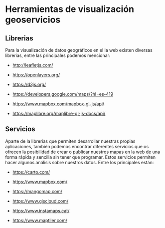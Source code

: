 # Herramientas de visualización geoservicios

## Librerias

Para la visualización de datos geográficos en el la web existen diversas librerias, entre las principales podemos mencionar:

- http://leafletjs.com/

- https://openlayers.org/

- https://d3js.org/

- https://developers.google.com/maps/?hl=es-419

- https://www.mapbox.com/mapbox-gl-js/api/

- https://maplibre.org/maplibre-gl-js-docs/api/


## Servicios

Aparte de la librerías que permiten desarrollar nuestras propias aplicaciones, también podemos encontrar diferentes servicios que os ofrecen la posibilidad de crear o publicar nuestros mapas en la web de una forma rápida y sencilla sin tener que programar. Estos servicios permiten hacer algunos análisis sobre nuestros datos. Entre los principales están:

- https://carto.com/

- https://www.mapbox.com/

- https://mangomap.com/

- https://www.giscloud.com/

- https://www.instamaps.cat/

- https://www.maptiler.com/

